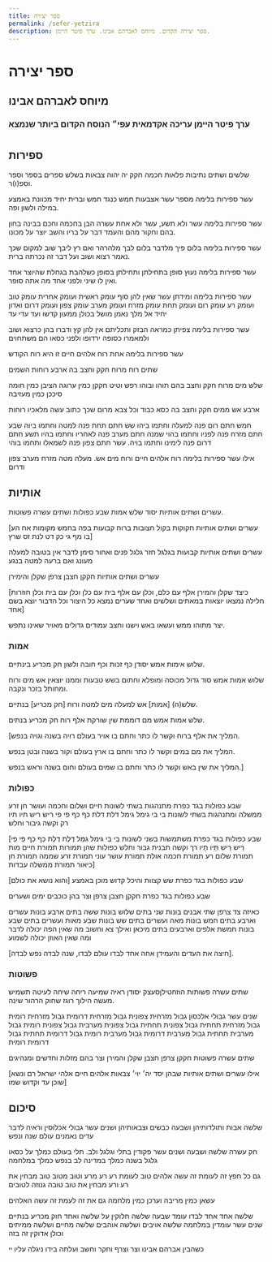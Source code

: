 ```yaml
---
title: ספר יצירה
permalink: /sefer-yetzira
description: ספר יצירה הקדום. מיוחס לאברהם אבינו. ערך פיטר היימן.
---
```

<h1>ספר יצירה</h1>
<h2>מיוחס לאברהם אבינו</h2>
<h3>ערך פיטר היימן עריכה אקדמאית עפי״ הנוסח הקדום ביותר שנמצא</h3>

<TableOfContents :includeLevel="[2, 3]" />

#  

## ספירות

שלשים ושתים נתיבות פלאות חכמה חקק יה יהוה צבאות בשלש ספרים בספר וספר וספ(ו)ר.

עשר ספירות בלימה מספר עשר אצבעות חמש כנגד חמש וברית יחיד מכוונת באמצע במילה ולשון ופה.

עשר ספירות בלימה עשר ולא תשע, עשר ולא אחת עשרה הבן בחכמה וחכם בבינה בחון בהם וחקור מהם והעמד דבר על בריו והשב יוצר על מכונו.

עשר ספירות בלימה בלום פיך מלדבר בלום לבך מלהרהר ואם רץ ליבך שוב למקום שכך נאמר רצוא ושוב ועל דבר זה נכרתה ברית.

עשר ספירות בלימה נעוץ סופן בתחילתן ותחילתן בסופן כשלהבת בגחלת שהיוצר אחד ואין לו שיני ולפני אחד מה אתה סופר.

עשר ספירות בלימה ומידתן עשר שאין להן סוף עומק ראשית ועומק אחרית עומק טוב ועומק רע עומק רום ועומק תחת עומק מזרח ועומק מערב עומק צפון ועומק דרום ואדון יחיד אל מלך נאמן מושל בכולן ממעון קדשו ועד עדי עד

עשר ספירות בלימה צפיתן כמראה הבזק ותכליתם אין להן קץ ודברו בהן כרצוא ושוב ולמאמרו כסופה ירדופו ולפני כסאו הם משתחוים

עשר ספירות בלימה אחת רוח אלהים חיים זו היא רוח הקודש

שתים רוח מרוח חקק וחצב בה ארבע רוחות השמים

שלש מים מרוח חקק וחצב בהם תוהו ובוהו רפש וטיט חקקן כמין ערוגה הציבן כמין חומה סיככן כמין מעזיבה

ארבע אש ממים חקק וחצב בה כסא כבוד וכל צבא מרום שכך כתוב עשה מלאכיו רוחות

חמש חתם רום פנה למעלה וחתמו ביהו שש חתם תחת פנה למטה וחתמו ביוה שבע חתם מזרח פנה לפניו וחתמו בהוי שמנה חתם מערב פנה לאחריו וחתמו בהיו תשע חתם דרום פנה לימינו וחתמו בויה. עשר חתם צפון פנה לשמאלו ותחמו בוהי

אילו עשר ספירות בלימה רוח אלהים חיים ורוח מים אש. מעלה מטה מזרח מערב צפון ודרום

## אותיות

עשרים ושתים אותיות יסוד שלש אמות שבע כפולות ושתים עשרה פשוטות.

[עשרים ושתים אותיות חקוקות בקול חצובות ברוח קבועות בפה בחמש מקומות אח הע בו מף גי כק דט לנת זס שרץ]

עשרים ושתים אותיות קבועות בגלגל חזר גלגל פנים ואחור סימן לדבר אין בטובה למעלה מעונג ואם ברעה למטה בנגע

עשרים ושתים אותיות חקקן חצבן צרפן שקלן והימירן

[כיצד שקלן והמירן אלף עם כלם, וכלן עם אלף בית עם כלן וכלן עם בית וכלן חוזרות חלילה נמצאו יוצאות במאתים ושלשים ואחד שערים נמצא כל היצור וכל הדבור יוצא בשם אחד]

יצר מתוהו ממש ועשאו באש וישנו וחצב עמודים גדולים מאויר שאינו נתפש.

### אמות

שלוש אימות אמש יסודן כף זכות וכף חובה ולשון חק מכריע בינתיים.

שלוש אמות אמש סוד גדול מכוסה ומופלא וחתום בשש טבעות וממנו יוצאין אש מים ורוח ומחותל בזכר ונקבה.

שלש(ה) [אמות] אש למעלה מים למטה ורוח [חק מכריע] בנתיים.

שלש אמות אמש מם דוממת שין שורקת אלף רוח חק מכריע בנתים.

[המליך את אלף ברוח וקשר לו כתר וחתם בו אויר בעולם רויה בשנה וגויה בנפש.

המליך את מם במים וקשר לו כתר וחתם בו ארץ בעולם וקור בשנה ובטן בנפש.

המליך את שין באש וקשר לו כתר וחתם בו שמים בעולם וחום בשנה וראש בנפש.]

### כפולות

שבע כפולות בגד כפרת מתנהגות בשתי לשונות חיים ושלום וחכמה ועושר חן זרע ממשלה ומתנהגות בשתי לשונות בי בי גימל גימל דלת דלת כף כף פי פי ריש ריש תיו תיו רק וקשה גיבור וחלש

[שבע כפולות בגד כפרת משתמשות בשני לשונות בֵּי בֵי גּימל גִמַל דֶּלֶת דֶלֶת כַּף כַף פֵּי פֵי רֵּיש רֵיש תָּיו תָיו רך וקשה תבנית גבור וחלש כפולות שהן תמורות תמורת חיים מות תמורת שלום רע תמורת חכמה אולת תמורת עושר עוני תמורת זרע שממה תמורת חן כיאור תמורת ממשלה עבדות]

שבע כפולות בגד כפרת שש קצוות והיכל קדוש מוכן באמצע [והוא נושא את כולם]

שבע כפולות בגד כפרת חקקן חצבן צרפן וצר בהן כוכבים ימים ושערים

כאיזה צד צרפן שתי אבנים בונות שני בתים שלוש בונות ששה בתים ארבע בונות עשרים וארבע בתים  חמש בונות מאה ועשרים בתים שש בונות שבע מאות ועשרים בתים שבע בונות חמשת אלפים וארבעים בתים מיכאן ואילך צא וחשוב מה שאין הפה יכולה  לדבר ומה שאין האוזן יכולה לשמוע

[חיצה את העדים והעמידן אחה אחד לבדו עולם לבדו, שנה לבדה נפש לבדה].

### פשוטות

שתים עשרה פשותות הוזחטילןסעצק יסודן ראיה שמיעה ריחה שיחה לעיטה תשמיש מעשה הילוך רוגז שחוק הרהור שינה.

שנים עשר גבולי אלכסון גבול מזרחית צפונית גבול מזרחית דרומית גבול מזרחית רומית גבול מזרחית תחתית גבול צפונית תחתית גבול צפונית מערבית גבול צפונית רומית גבול מערבית תחתית גבול מערבית דרומית גבול מערבית רומית גבול דרומית תחתית גבול דרומית רומית

שתים עשרה פשוטות חקקן צרפן חצבן שקלן והמירן וצר בהם מזלות וחדשים ומנהיגים

[אילו עשרים ושתים אותיות שבהן יסד יה׳ יוי׳ צבאות אלהים חיים אלהי ישראל רם ונשא שוכן עד וקדוש שמו]

## סיכום

שלשה אבות ותולדותיהן ושבעה כבשים וצבאותיהן ושנים עשר גבולי אכלוסין וראיה לדבר עדים נאמנים עולם שנה ונפש

חק עשרה שלשה ושבעה ושנים עשר פקודין בתלי וגלגל ולב. תלי בעולם כמלך על כסאו גלגל בשנה כמלך במדינה לב בנפש כמלך במלחמה

גם כל חפץ זה לעומת זה עשה אלהים טוב לעומת רע רע מרע וטוב מטוב טוב מבחין את רע ורע מבחין את טוב טובה גנוזה לטובים

עשאן כמין מריבה וערכן כמין מלחמה גם את זה לעמת זה עשה האלהים

שלשה אחד אחד לבדו עומד שבעה שלשה חלוקין על שלשה ואחד חוק מכריע בנתיים שנים עשר עומדין במלחמה שלשה אויבים ושלשה אוהבים שלשה מחיים ושלשה ממיתים וכולן אדוקין זה בזה

כשהבין אברהם אבינו וצר וצרף וחקר וחשב ועלתה בידו ניגלה עליו יי
